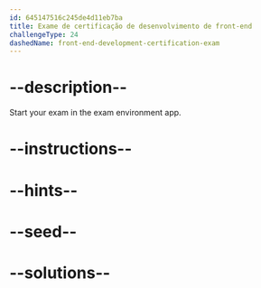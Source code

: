```yaml
---
id: 645147516c245de4d11eb7ba
title: Exame de certificação de desenvolvimento de front-end
challengeType: 24
dashedName: front-end-development-certification-exam
---
```


# --description--

Start your exam in the exam environment app.

# --instructions--

# --hints--

# --seed--

# --solutions--
